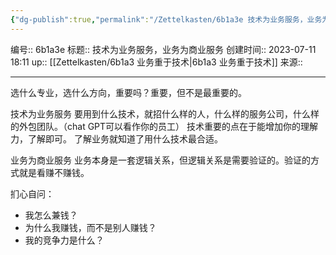 ```yaml
---
{"dg-publish":true,"permalink":"/Zettelkasten/6b1a3e 技术为业务服务，业务为商业服务/","dgPassFrontmatter":true}
---
```


编号:: 6b1a3e
标题:: 技术为业务服务，业务为商业服务
创建时间:: 2023-07-11 18:11
up:: [[Zettelkasten/6b1a3 业务重于技术\|6b1a3 业务重于技术]]
来源:: 

---
选什么专业，选什么方向，重要吗？重要，但不是最重要的。

技术为业务服务
要用到什么技术，就招什么样的人，什么样的服务公司，什么样的外包团队。（chat GPT可以看作你的员工）
技术重要的点在于能增加你的理解力，了解即可。
了解业务就知道了用什么技术最合适。

业务为商业服务
业务本身是一套逻辑关系，但逻辑关系是需要验证的。验证的方式就是看赚不赚钱。

扪心自问：
- 我怎么兼钱？
- 为什么我赚钱，而不是别人赚钱？
- 我的竞争力是什么？
